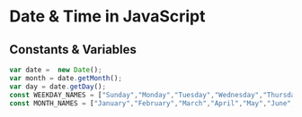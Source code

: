# Date & Time in JavaScript

## Constants & Variables
```javascript
var date =  new Date();
var month = date.getMonth();
var day = date.getDay();
const WEEKDAY_NAMES = ["Sunday","Monday","Tuesday","Wednesday","Thursday","Friday","Saturday","Sunday","Monday","Tuesday","Wednesday","Thursday","Friday","Saturday"];
const MONTH_NAMES = ["January","February","March","April","May","June","July","August","September","October","November","December"];
```

